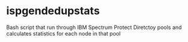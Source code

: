 # ispgendedupstats
Bash script that run through IBM Spectrum Protect Diretctoy pools and calculates statistics for each node in that pool
